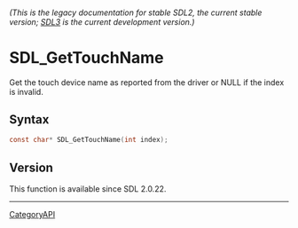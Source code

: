 ###### (This is the legacy documentation for stable SDL2, the current stable version; [SDL3](https://wiki.libsdl.org/SDL3/) is the current development version.)
# SDL_GetTouchName

Get the touch device name as reported from the driver or NULL if the index is invalid.

## Syntax

```c
const char* SDL_GetTouchName(int index);

```

## Version

This function is available since SDL 2.0.22.

----
[CategoryAPI](CategoryAPI.md)
